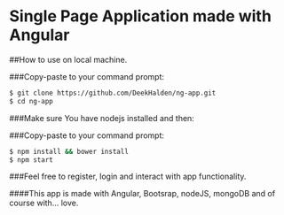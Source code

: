 # Single Page Application made with Angular 

##How to use on local machine.

###Copy-paste to your command prompt:

```sh
$ git clone https://github.com/DeekHalden/ng-app.git
$ cd ng-app
```
###Make sure You have nodejs installed and then:

###Copy-paste to your command prompt:

```sh
$ npm install && bower install
$ npm start
```

###Feel free to register, login and interact with app functionality.

####This app is made with Angular, Bootsrap, nodeJS, mongoDB and of course with... love.
